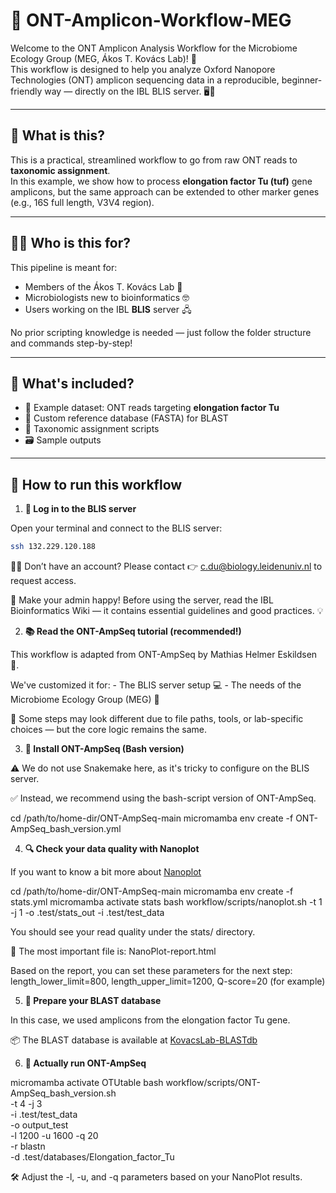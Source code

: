 # 🧬 ONT-Amplicon-Workflow-MEG

Welcome to the ONT Amplicon Analysis Workflow for the Microbiome Ecology Group (MEG, Ákos T. Kovács Lab)! 🎉  
This workflow is designed to help you analyze Oxford Nanopore Technologies (ONT) amplicon sequencing data in a reproducible, beginner-friendly way — directly on the IBL BLIS server. 🖥️🐧

---

## 🧪 What is this?

This is a practical, streamlined workflow to go from raw ONT reads to **taxonomic assignment**.  
In this example, we show how to process **elongation factor Tu (tuf)** gene amplicons, but the same approach can be extended to other marker genes (e.g., 16S full length, V3V4 region).

---

## 👩‍🔬 Who is this for?

This pipeline is meant for:
- Members of the Ákos T. Kovács Lab 🧫
- Microbiologists new to bioinformatics 🤓
- Users working on the IBL **BLIS** server 🖧

No prior scripting knowledge is needed — just follow the folder structure and commands step-by-step!

---

## 🧰 What's included?

- 📂 Example dataset: ONT reads targeting **elongation factor Tu**
- 🔧 Custom reference database (FASTA) for BLAST
- 🧾 Taxonomic assignment scripts
- 🗃️ Sample outputs

---

## 🚀 How to run this workflow

1. **🔐 Log in to the BLIS server**  

Open your terminal and connect to the BLIS server:

   ```bash
   ssh 132.229.120.188
   ```

🧑‍💻 Don’t have an account?
Please contact 👉 c.du@biology.leidenuniv.nl to request access.

📘 Make your admin happy!
Before using the server, read the IBL Bioinformatics Wiki — it contains essential guidelines and good practices. 💡


2. **📚 Read the ONT-AmpSeq tutorial (recommended!)**  

  This workflow is adapted from ONT-AmpSeq by Mathias Helmer Eskildsen 🧠.

  We've customized it for:
        - The BLIS server setup 💻
        - The needs of the Microbiome Ecology Group (MEG) 🧬
  
  🔧 Some steps may look different due to file paths, tools, or lab-specific choices — but the core logic remains the same.


3. **🧰 Install ONT-AmpSeq (Bash version)**  

⚠️ We do not use Snakemake here, as it's tricky to configure on the BLIS server.

✅ Instead, we recommend using the bash-script version of ONT-AmpSeq.


   cd /path/to/home-dir/ONT-AmpSeq-main
   micromamba env create -f ONT-AmpSeq_bash_version.yml


4. **🔍 Check your data quality with Nanoplot**  

If you want to know a bit more about [Nanoplot](https://github.com/wdecoster/NanoPlot)

  cd /path/to/home-dir/ONT-AmpSeq-main
  micromamba env create -f stats.yml
  micromamba activate stats
  bash workflow/scripts/nanoplot.sh -t 1 -j 1 -o .test/stats_out -i .test/test_data

  You should see your read quality under the stats/ directory.

  📄 The most important file is: NanoPlot-report.html

  Based on the report, you can set these parameters for the next step: length_lower_limit=800, length_upper_limit=1200, Q-score=20 (for example)


5. **🧬 Prepare your BLAST database**  

In this case, we used amplicons from the elongation factor Tu gene.

📦 The BLAST database is available at [KovacsLab-BLASTdb](https://github.com/Xinming9606/KovacsLab-BLASTdb
)


6. **🚀 Actually run ONT-AmpSeq**  

  micromamba activate OTUtable
  bash workflow/scripts/ONT-AmpSeq_bash_version.sh \
    -t 4 -j 3 \
    -i .test/test_data \
    -o output_test \
    -l 1200 -u 1600 -q 20 \
    -r blastn \
    -d .test/databases/Elongation_factor_Tu

  🛠 Adjust the -l, -u, and -q parameters based on your NanoPlot results.

